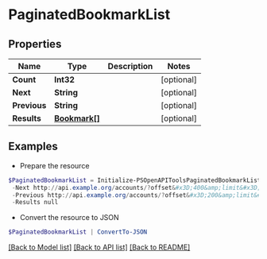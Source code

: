 # PaginatedBookmarkList
## Properties

Name | Type | Description | Notes
------------ | ------------- | ------------- | -------------
**Count** | **Int32** |  | [optional] 
**Next** | **String** |  | [optional] 
**Previous** | **String** |  | [optional] 
**Results** | [**Bookmark[]**](Bookmark.md) |  | [optional] 

## Examples

- Prepare the resource
```powershell
$PaginatedBookmarkList = Initialize-PSOpenAPIToolsPaginatedBookmarkList  -Count 123 `
 -Next http://api.example.org/accounts/?offset&#x3D;400&amp;limit&#x3D;100 `
 -Previous http://api.example.org/accounts/?offset&#x3D;200&amp;limit&#x3D;100 `
 -Results null
```

- Convert the resource to JSON
```powershell
$PaginatedBookmarkList | ConvertTo-JSON
```

[[Back to Model list]](../README.md#documentation-for-models) [[Back to API list]](../README.md#documentation-for-api-endpoints) [[Back to README]](../README.md)

